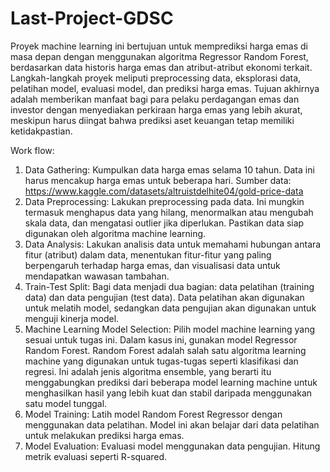 # Last-Project-GDSC


Proyek machine learning ini bertujuan untuk memprediksi harga emas di masa depan dengan menggunakan algoritma Regressor Random Forest, berdasarkan data historis harga emas dan atribut-atribut ekonomi terkait. Langkah-langkah proyek meliputi preprocessing data, eksplorasi data, pelatihan model, evaluasi model, dan prediksi harga emas. Tujuan akhirnya adalah memberikan manfaat bagi para pelaku perdagangan emas dan investor dengan menyediakan perkiraan harga emas yang lebih akurat, meskipun harus diingat bahwa prediksi aset keuangan tetap memiliki ketidakpastian.

Work flow:
1. Data Gathering: Kumpulkan data harga emas selama 10 tahun. Data ini harus mencakup harga emas untuk beberapa hari. Sumber data: https://www.kaggle.com/datasets/altruistdelhite04/gold-price-data
2. Data Preprocessing: Lakukan preprocessing pada data. Ini mungkin termasuk menghapus data yang hilang, menormalkan atau mengubah skala data, dan mengatasi outlier jika diperlukan. Pastikan data siap digunakan oleh algoritma machine learning.
3. Data Analysis: Lakukan analisis data untuk memahami hubungan antara fitur (atribut) dalam data, menentukan fitur-fitur yang paling berpengaruh terhadap harga emas, dan visualisasi data untuk mendapatkan wawasan tambahan.
4. Train-Test Split: Bagi data menjadi dua bagian: data pelatihan (training data) dan data pengujian (test data). Data pelatihan akan digunakan untuk melatih model, sedangkan data pengujian akan digunakan untuk menguji kinerja model.
5. Machine Learning Model Selection: Pilih model machine learning yang sesuai untuk tugas ini. Dalam kasus ini, gunakan model Regressor Random Forest. Random Forest adalah salah satu algoritma learning machine yang digunakan untuk tugas-tugas seperti klasifikasi dan regresi. Ini adalah jenis algoritma ensemble, yang berarti itu menggabungkan prediksi dari beberapa model learning machine untuk menghasilkan hasil yang lebih kuat dan stabil daripada menggunakan satu model tunggal.
6. Model Training: Latih model Random Forest Regressor dengan menggunakan data pelatihan. Model ini akan belajar dari data pelatihan untuk melakukan prediksi harga emas.
7. Model Evaluation: Evaluasi model menggunakan data pengujian. Hitung metrik evaluasi seperti R-squared.

